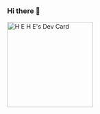 ### Hi there 👋
<a href="https://app.daily.dev/hducdudon"><img src="https://api.daily.dev/devcards/04c65933b28647958b2c00cc18c1ed47.png?r=pyz" width="200" alt="H E H E's Dev Card"/></a>
<!--
**heheducne/heheducne** is a ✨ _special_ ✨ repository because its `README.md` (this file) appears on your GitHub profile.

Here are some ideas to get you started:

- 🔭 I’m currently working on ...
- 🌱 I’m currently learning ...
- 👯 I’m looking to collaborate on ...
- 🤔 I’m looking for help with ...
- 💬 Ask me about ...
- 📫 How to reach me: ...
- 😄 Pronouns: ...
- ⚡ Fun fact: ...
-->
